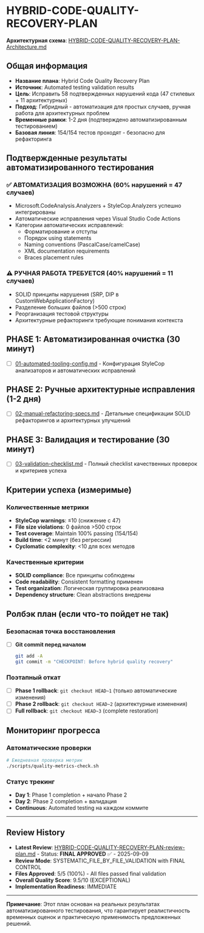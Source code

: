 # HYBRID-CODE-QUALITY-RECOVERY-PLAN

**Архитектурная схема**: [HYBRID-CODE-QUALITY-RECOVERY-PLAN-Architecture.md](./HYBRID-CODE-QUALITY-RECOVERY-PLAN-Architecture.md)

## Общая информация

- **Название плана**: Hybrid Code Quality Recovery Plan
- **Источник**: Automated testing validation results
- **Цель**: Исправить 58 подтвержденных нарушений кода (47 стилевых + 11 архитектурных)
- **Подход**: Гибридный - автоматизация для простых случаев, ручная работа для архитектурных проблем
- **Временные рамки**: 1-2 дня (подтверждено автоматизированным тестированием)
- **Базовая линия**: 154/154 тестов проходят - безопасно для рефакторинга

## Подтвержденные результаты автоматизированного тестирования

### ✅ АВТОМАТИЗАЦИЯ ВОЗМОЖНА (60% нарушений = 47 случаев)
- Microsoft.CodeAnalysis.Analyzers + StyleCop.Analyzers успешно интегрированы
- Автоматические исправления через Visual Studio Code Actions
- Категории автоматических исправлений:
  - Форматирование и отступы
  - Порядок using statements
  - Naming conventions (PascalCase/camelCase)
  - XML documentation requirements
  - Braces placement rules

### ⚠️ РУЧНАЯ РАБОТА ТРЕБУЕТСЯ (40% нарушений = 11 случаев)
- SOLID принципы нарушения (SRP, DIP в CustomWebApplicationFactory)
- Разделение больших файлов (>500 строк)
- Реорганизация тестовой структуры
- Архитектурные рефакторинги требующие понимания контекста

## PHASE 1: Автоматизированная очистка (30 минут)

- [ ] [01-automated-tooling-config.md](./HYBRID-CODE-QUALITY-RECOVERY-PLAN/01-automated-tooling-config.md) - Конфигурация StyleCop анализаторов и автоматических исправлений

## PHASE 2: Ручные архитектурные исправления (1-2 дня)

- [ ] [02-manual-refactoring-specs.md](./HYBRID-CODE-QUALITY-RECOVERY-PLAN/02-manual-refactoring-specs.md) - Детальные спецификации SOLID рефакторингов и архитектурных улучшений

## PHASE 3: Валидация и тестирование (30 минут)

- [ ] [03-validation-checklist.md](./HYBRID-CODE-QUALITY-RECOVERY-PLAN/03-validation-checklist.md) - Полный checklist качественных проверок и критериев успеха

## Критерии успеха (измеримые)

### Количественные метрики
- **StyleCop warnings**: ≤10 (снижение с 47)
- **File size violations**: 0 файлов >500 строк
- **Test coverage**: Maintain 100% passing (154/154)
- **Build time**: <2 минут (без регрессии)
- **Cyclomatic complexity**: <10 для всех методов

### Качественные критерии
- **SOLID compliance**: Все принципы соблюдены
- **Code readability**: Consistent formatting применен
- **Test organization**: Логическая группировка реализована
- **Dependency structure**: Clean abstractions внедрены

## Ролбэк план (если что-то пойдет не так)

### Безопасная точка восстановления
- [ ] **Git commit перед началом**
  ```bash
  git add -A
  git commit -m "CHECKPOINT: Before hybrid quality recovery"
  ```

### Поэтапный откат
- [ ] **Phase 1 rollback**: `git checkout HEAD~1` (только автоматические изменения)
- [ ] **Phase 2 rollback**: `git checkout HEAD~2` (архитектурные изменения)
- [ ] **Full rollback**: `git checkout HEAD~3` (complete restoration)

## Мониторинг прогресса

### Автоматические проверки
```bash
# Ежедневная проверка метрик
./scripts/quality-metrics-check.sh
```

### Статус трекинг
- **Day 1**: Phase 1 completion + начало Phase 2
- **Day 2**: Phase 2 completion + валидация
- **Continuous**: Automated testing на каждом коммите

---

## Review History
- **Latest Review**: [HYBRID-CODE-QUALITY-RECOVERY-PLAN-review-plan.md](../reviews/HYBRID-CODE-QUALITY-RECOVERY-PLAN-review-plan.md) - Status: **FINAL APPROVED** ✅ - 2025-09-09
- **Review Mode**: SYSTEMATIC_FILE_BY_FILE_VALIDATION with FINAL CONTROL
- **Files Approved**: 5/5 (100%) - All files passed final validation
- **Overall Quality Score**: 9.5/10 (EXCEPTIONAL)
- **Implementation Readiness**: IMMEDIATE

---

**Примечание**: Этот план основан на реальных результатах автоматизированного тестирования, что гарантирует реалистичность временных оценок и практическую применимость предложенных решений.